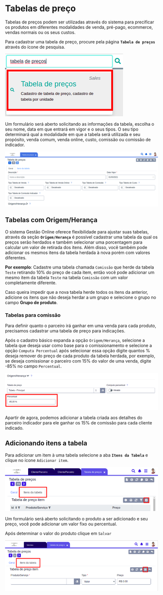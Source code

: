 # Tabelas de preço

Tabelas de preços podem ser utilizadas através do sistema para precificar os produtos em diferentes modalidades de venda, pré-pago, ecommerce, vendas normais ou os seus custos.

Para cadastrar uma tabela de preço, procure pela página **`Tabela de preços`** através do ícone de pesquisa.

![](/ERP/assets/manuais-de-uso/tabelas-de-preco/1-tabela-de-preco.png)

Um formulário será aberto solicitando as informações da tabela, escolha o seu nome, data em que entrará em vigor e o seus tipos. O seu tipo determinará qual a modalidade em que a tabela será utilizada e seu propósito, venda comum, venda online, custo, comissão ou comissão de indicador.

![](/ERP/assets/manuais-de-uso/tabelas-de-preco/2-tabela-de-preco.png)

## Tabelas com Origem/Herança

O sistema Gestão Online oferece flexibilidade para ajustar suas tabelas, através da seção **`Origem/Herança`** é possível cadastrar uma tabela da qual os preços serão herdados e também selecionar uma porcentagem para calcular um valor de retirada dos itens. Além disso, você também pode adicionar os mesmos itens da tabela herdada à nova porém com valores diferentes.

**Por exemplo**: Cadastre uma tabela chamada `Comissão` que herde da tabela `Teste` retirando 10% do preço de cada item, então você pode adicionar um mesmo item da tabela `Teste` na tabela `Comissão` com um valor completamente diferente.

Caso queira impedir que a nova tabela herde todos os itens da anterior, adicione os itens que não deseja herdar a um grupo e selecione o grupo no campo **Grupo de produto**.

### Tabelas para comissão

Para definir quanto o parceiro irá ganhar em uma venda para cada produto, precisamos cadastrar uma tabela de preço para indicações.

Após o cadastro básico expanda a opção `Origem/Herança`, selecione a tabela que deseja usar como base para o comissionamento e selecione a opção `Computa Percentual` após selecionar essa opção digite quantos % deseja remover do preço de cada produto da tabela herdada, por exemplo, se deseja comissionar o parceiro com 15% do valor de uma venda, digite -85% no campo `Percentual`.

![](/ERP/assets/manuais-de-uso/cliente-parceiro/7-cliente-parceiro.png)

Apartir de agora, podemos adicionar a tabela criada aos detalhes do parceiro indicador para ele ganhar os 15% de comissão para cada cliente indicado.

## Adicionando itens a tabela

Para adicionar um item à uma tabela selecione a aba **`Itens da Tabela`** e clique no ícone `Adicionar item`.

![](/ERP/assets/manuais-de-uso/tabelas-de-preco/3-tabela-de-preco.png)

Um formulário será aberto solicitando o produto a ser adicionado e seu preço, você pode adicionar um valor fixo ou percentual.

Após determinar o valor do produto clique em `Salvar` 

![](/ERP/assets/manuais-de-uso/tabelas-de-preco/4-tabela-de-preco.png)